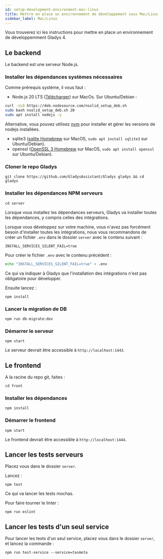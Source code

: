 ```yaml
---
id: setup-development-environment-mac-linux
title: Mettre en place un environnement de développement sous Mac/Linux
sidebar_label: Mac/Linux
---
```


Vous trouverez ici les instructions pour mettre en place un environnement de développemment Gladys 4.

## Le backend

Le backend est une serveur Node.js.

### Installer les dépendances systèmes nécessaires

Comme prérequis système, il vous faut :

- Node.js 20 LTS ([Télécharger](https://nodejs.org/en/download/)) sur MacOs.
  Sur Ubuntu/Debian :
```bash
curl -sLO https://deb.nodesource.com/nsolid_setup_deb.sh
sudo bash nsolid_setup_deb.sh 20
sudo apt install nodejs -y
```

Alternative, vous pouvez utilisez [nvm](https://github.com/nvm-sh/nvm) pour installer et gérer les versions de nodejs installées.

- sqlite3 ([sqlite Homebrew](https://formulae.brew.sh/formula/sqlite) sur MacOS, `sudo apt install sqlite3` sur Ubuntu/Debian).
- openssl ([OpenSSL 3 Homebrew](https://formulae.brew.sh/formula/openssl@3) sur MacOS, `sudo apt install openssl` sur Ubuntu/Debian).

### Cloner le repo Gladys

```
git clone https://github.com/GladysAssistant/Gladys gladys && cd gladys
```

### Installer les dépendances NPM serveurs

```
cd server
```

Lorsque vous installez les dépendances serveurs, Gladys va installer toutes les dépendances, y compris celles des intégrations.

Lorsque vous développez sur votre machine, vous n'avez pas forcément besoin d'installer toutes les intégrations, nous vous recommandons de créer un fichier `.env` dans le dossier `server` avec le contenu suivant :

```
INSTALL_SERVICES_SILENT_FAIL=true
```

Pour créer le fichier `.env` avec le contenu précédent :

```bash
echo "INSTALL_SERVICES_SILENT_FAIL=true" > .env
```

Ce qui va indiquer à Gladys que l'installation des intégrations n'est pas obligatoire pour développer.

Ensuite lancez :

```
npm install
```

### Lancer la migration de DB

```
npm run db-migrate:dev
```

### Démarrer le serveur

```
npm start
```

Le serveur devrait être accessible à `http://localhost:1443`.

## Le frontend

A la racine du repo git, faites :

```
cd front
```

### Installer les dépendances

```
npm install
```

### Démarrer le frontend

```
npm start
```

Le frontend devrait être accessible à `http://localhost:1444`.

## Lancer les tests serveurs

Placez vous dans le dossier `server`.

Lancez :

```
npm test
```

Ce qui va lancer les tests mochas.

Pour faire tourner le linter :

```
npm run eslint
```

## Lancer les tests d'un seul service

Pour lancer les tests d'un seul service, placez vous dans le dossier `server`, et lancez la commande :

```
npm run test-service --service=tasmota
```

